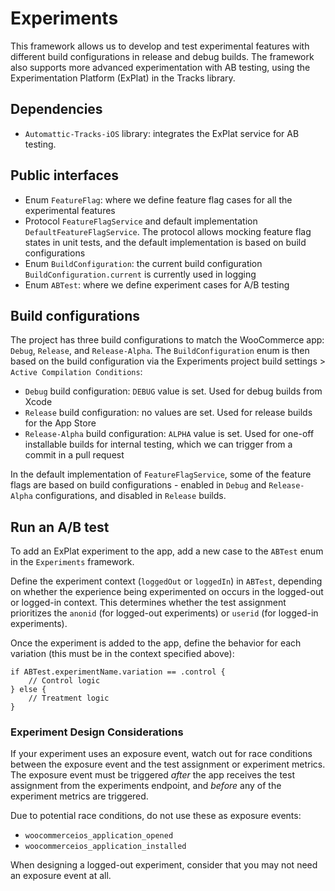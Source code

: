 # Experiments

This framework allows us to develop and test experimental features with different build configurations in release and debug builds. The framework also supports more advanced experimentation with AB testing, using the Experimentation Platform (ExPlat) in the Tracks library.

## Dependencies

- `Automattic-Tracks-iOS` library: integrates the ExPlat service for AB testing.

## Public interfaces

- Enum `FeatureFlag`: where we define feature flag cases for all the experimental features
- Protocol `FeatureFlagService` and default implementation `DefaultFeatureFlagService`. The protocol allows mocking feature flag states in unit tests, and the default implementation is based on build configurations
- Enum `BuildConfiguration`: the current build configuration `BuildConfiguration.current` is currently used in logging
- Enum `ABTest`: where we define experiment cases for A/B testing

## Build configurations

The project has three build configurations to match the WooCommerce app: `Debug`, `Release`, and `Release-Alpha`. The `BuildConfiguration` enum is then based on the build configuration via the Experiments project build settings > `Active Compilation Conditions`:

- `Debug` build configuration: `DEBUG` value is set. Used for debug builds from Xcode
- `Release` build configuration: no values are set. Used for release builds for the App Store
- `Release-Alpha` build configuration: `ALPHA` value is set. Used for one-off installable builds for internal testing, which we can trigger from a commit in a pull request

In the default implementation of `FeatureFlagService`, some of the feature flags are based on build configurations - enabled in `Debug` and `Release-Alpha` configurations, and disabled in `Release` builds.

## Run an A/B test

To add an ExPlat experiment to the app, add a new case to the `ABTest` enum in the `Experiments` framework.

Define the experiment context (`loggedOut` or `loggedIn`) in `ABTest`, depending on whether the experience being experimented on occurs in the logged-out or logged-in context. This determines whether the test assignment prioritizes the `anonid` (for logged-out experiments) or `userid` (for logged-in experiments).

Once the experiment is added to the app, define the behavior for each variation (this must be in the context specified above):

```
if ABTest.experimentName.variation == .control {
    // Control logic
} else {
    // Treatment logic
}
```
### Experiment Design Considerations

If your experiment uses an exposure event, watch out for race conditions between the exposure event and the test assignment or experiment metrics. The exposure event must be triggered _after_ the app receives the test assignment from the experiments endpoint, and _before_ any of the experiment metrics are triggered.

Due to potential race conditions, do not use these as exposure events:

- `woocommerceios_application_opened`
- `woocommerceios_application_installed`

When designing a logged-out experiment, consider that you may not need an exposure event at all.

